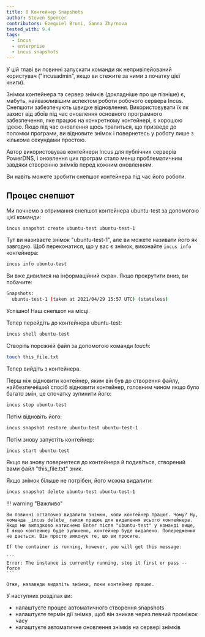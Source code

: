 ```yaml
---
title: 8 Контейнер Snapshots
author: Steven Spencer
contributors: Ezequiel Bruni, Ganna Zhyrnova
tested_with: 9.4
tags:
  - incus
  - enterprise
  - incus snapshots
---
```


У цій главі ви повинні запускати команди як непривілейований користувач ("incusadmin", якщо ви стежите за ними з початку цієї книги).

Знімки контейнера та сервер знімків (докладніше про це пізніше) є, мабуть, найважливішим аспектом роботи робочого сервера Incus. Снепшоти забезпечують швидке відновлення. Використовувати їх як захист від збоїв під час оновлення основного програмного забезпечення, яке працює на конкретному контейнері, є хорошою ідеєю. Якщо під час оновлення щось трапиться, що призведе до поломки програми, ви відновите знімок і повернетесь у роботу лише з кількома секундами простою.

Автор використовував контейнери Incus для публічних серверів PowerDNS, і оновлення цих програм стало менш проблематичним завдяки створенню знімків перед кожним оновленням.

Ви навіть можете зробити снепшот контейнера під час його роботи.

## Процес снепшот

Ми почнемо з отримання снепшот контейнера ubuntu-test за допомогою цієї команди:

```bash
incus snapshot create ubuntu-test ubuntu-test-1
```

Тут ви називаєте знімок "ubuntu-test-1", але ви можете називати його як завгодно. Щоб переконатися, що у вас є знімок, виконайте `incus info` контейнера:

```bash
incus info ubuntu-test
```

Ви вже дивилися на інформаційний екран. Якщо прокрутити вниз, ви побачите:

```bash
Snapshots:
  ubuntu-test-1 (taken at 2021/04/29 15:57 UTC) (stateless)
```

Успішно! Наш снепшот на місці.

Тепер перейдіть до контейнера ubuntu-test:

```bash
incus shell ubuntu-test
```

Створіть порожній файл за допомогою команди _touch_:

```bash
touch this_file.txt
```

Тепер вийдіть з контейнера.

Перш ніж відновити контейнер, яким він був до створення файлу, найбезпечніший спосіб відновити контейнер, головним чином якщо було багато змін, це спочатку зупинити його:

```bash
incus stop ubuntu-test
```

Потім відновіть його:

```bash
incus snapshot restore ubuntu-test ubuntu-test-1
```

Потім знову запустіть контейнер:

```bash
incus start ubuntu-test
```

Якщо ви знову повернетеся до контейнера й подивіться, створений вами файл "this_file.txt" зник.

Якщо знімок більше не потрібен, його можна видалити:

```bash
incus snapshot delete ubuntu-test ubuntu-test-1
```

!!! warning "Важливо"

````
Ви повинні остаточно видалити знімки, коли контейнер працює. Чому? Ну, команда _incus delete_ також працює для видалення всього контейнера. Якщо ми випадково натиснемо Enter після "ubuntu-test" у команді вище, І якщо контейнер буде зупинено, контейнер буде видалено. Попередження не дається. Він просто виконує те, що ви просите.

If the container is running, however, you will get this message:

```
Error: The instance is currently running, stop it first or pass --force
```

Отже, назавжди видаліть знімки, поки контейнер працює.
````

У наступних розділах ви:

- налаштуєте процес автоматичного створення snapshots
- налаштуєте термін дії знімка, щоб він зникав через певний проміжок часу
- налаштуєте автоматичне оновлення знімків на сервері знімків
